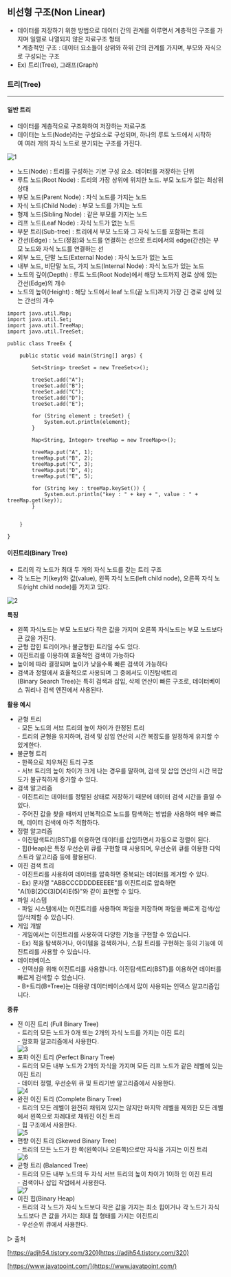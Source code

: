 ## **비선형 구조(Non Linear)**

-   데이터를 저장하기 위한 방법으로 데이터 간의 관계를 이루면서 계층적인 구조를 가지며 일렬로 나열되지 않은 자료구조 형태  
    \* 계층적인 구조 : 데이터 요소들이 상위와 하위 간의 관계를 가지며, 부모와 자식으로 구성되는 구조
-   Ex) 트리(Tree), 그래프(Graph)

### **트리(Tree)**

---

#### **일반 트리**

-   데이터를 계층적으로 구조화하여 저장하는 자료구조
-   데이터는 노드(Node)라는 구성요소로 구성되며, 하나의 루트 노드에서 시작하여 여러 개의 자식 노드로 분기되는 구조를 가진다.

![1](https://github.com/user-attachments/assets/f8fdccf3-0cb5-43bf-b2f5-860d3b2856b7)

-   노드(Node) : 트리를 구성하는 기본 구성 요소. 데이터를 저장하는 단위
-   루트 노드(Root Node) : 트리의 가장 상위에 위치한 노드. 부모 노드가 없는 최상위 상태
-   부모 노드(Parent Node) : 자식 노드를 가지는 노드
-   자식 노드(Child Node) : 부모 노드를 가지는 노드
-   형제 노드(Sibling Node) : 같은 부모를 가지는 노드
-   리프 노드(Leaf Node) : 자식 노드가 없는 노드
-   부분 트리(Sub-tree) : 트리에서 부모 노드와 그 자식 노드를 포함하는 트리
-   간선(Edge) : 노드(정점)와 노드를 연결하는 선으로 트리에서의 edge(간선)는 부모 노드와 자식 노드를 연결하는 선
-   외부 노드, 단말 노드(External Node) : 자식 노드가 없는 노드
-   내부 노드, 비단말 노드, 가지 노드(Internal Node) : 자식 노드가 있는 노드
-   노드의 깊이(Depth) : 루트 노드(Root Node)에서 해당 노드까지 경로 상에 있는 간선(Edge)의 개수
-   노드의 높이(Height) : 해당 노드에서 leaf 노드(끝 노드)까지 가장 긴 경로 상에 있는 간선의 개수

```
import java.util.Map;
import java.util.Set;
import java.util.TreeMap;
import java.util.TreeSet;

public class TreeEx {

    public static void main(String[] args) {

        Set<String> treeSet = new TreeSet<>();

        treeSet.add("A");
        treeSet.add("B");
        treeSet.add("C");
        treeSet.add("D");
        treeSet.add("E");

        for (String element : treeSet) {
            System.out.println(element);
        }

        Map<String, Integer> treeMap = new TreeMap<>();

        treeMap.put("A", 1);
        treeMap.put("B", 2);
        treeMap.put("C", 3);
        treeMap.put("D", 4);
        treeMap.put("E", 5);

        for (String key : treeMap.keySet()) {
            System.out.println("key : " + key + ", value : " + treeMap.get(key));
        }


    }

}
```

#### **이진트리(Binary Tree)**

-   트리의 각 노드가 최대 두 개의 자식 노드를 갖는 트리 구조
-   각 노드는 키(key)와 값(value), 왼쪽 자식 노드(left child node), 오른쪽 자식 노드(right child node)를 가지고 있다.

![2](https://github.com/user-attachments/assets/df80f307-1f8f-46b1-adc2-b11837f9c754)

**특징**

-   왼쪽 자식노드는 부모 노드보다 작은 값을 가지며 오른쪽 자식노드는 부모 노드보다 큰 값을 가진다.
-   균형 잡힌 트리이거나 불균형한 트리일 수도 있다.
-   이진트리를 이용하여 효율적인 검색이 가능하다
-   높이에 따라 결정되며 높이가 낮을수록 빠른 검색이 가능하다
-   검색과 정렬에서 효율적으로 사용되며 그 중에서도 이진탐색트리(Binary Search Tree)는 특히 검색과 삽입, 삭제 연산이 빠른 구조로, 데이터베이스 쿼리나 검색 엔진에서 사용된다.

**활용 예시**

-   균형 트리  
    \- 모든 노드의 서브 트리의 높이 차이가 한정된 트리   
    \- 트리의 균형을 유지하며, 검색 및 삽입 연산의 시간 복잡도를 일정하게 유지할 수 있게한다.
-   불균형 트리  
    \- 한쪽으로 치우쳐진 트리 구조  
    \- 서브 트리의 높이 차이가 크게 나는 경우를 말하며, 검색 및 삽입 연산의 시간 복잡도가 불규칙하게 증가할 수 있다.
-   검색 알고리즘  
    \- 이진트리는 데이터를 정렬된 상태로 저장하기 때문에 데이터 검색 시간을 줄일 수 있다.  
    \- 주어진 값을 찾을 때까지 반복적으로 노드를 탐색하는 방법을 사용하여 매우 빠르며, 데이터 검색에 아주 적합하다.
-   정렬 알고리즘  
    \- 이진탐색트리(BST)를 이용하면 데이터를 삽입하면서 자동으로 정렬이 된다.  
    \- 힙(Heap)은 특정 우선순위 큐를 구현할 때 사용되며, 우선순위 큐를 이용한 다익스트라 알고리즘 등에 활용된다.
-   이진 검색 트리  
    \- 이진트리를 사용하여 데이터를 압축하면 중복되는 데이터를 제거할 수 있다.  
    \- Ex) 문자열 "ABBCCCDDDDEEEEE"를 이진트리로 압축하면 "A(1)B(2)C(3)D(4)E(5)"와 같이 표현할 수 있다.
-   파일 시스템  
    \- 파일 시스템에서는 이진트리를 사용하여 파일을 저장하며 파일을 빠르게 검색/삽입/삭제할 수 있습니다.
-   게임 개발  
    \- 게임에서는 이진트리를 사용하여 다양한 기능을 구현할 수 있습니다.  
    \- Ex) 적을 탐색하거나, 아이템을 검색하거나, 스킬 트리를 구현하는 등의 기능에 이진트리를 사용할 수 있습니다.
-   데이터베이스  
    \- 인덱싱을 위해 이진트리를 사용합니다. 이진탐색트리(BST)를 이용하면 데이터를 빠르게 검색할 수 있습니다.  
    \- B+트리(B+Tree)는 대용량 데이터베이스에서 많이 사용되는 인덱스 알고리즘입니다.

**종류**

-   전 이진 트리 (Full Binary Tree)  
    \- 트리의 모든 노드가 0개 또는 2개의 자식 노드를 가지는 이진 트리  
    \- 암호화 알고리즘에서 사용한다.  
    ![3](https://github.com/user-attachments/assets/031db0b2-f5ee-4bf2-aa5f-4cb8634f0589)
-   포화 이진 트리 (Perfect Binary Tree)  
    \- 트리의 모든 내부 노드가 2개의 자식을 가지며 모든 리프 노드가 같은 레벨에 있는 이진 트리  
    \- 데이터 정렬, 우선순위 큐 및 트리기반 알고리즘에서 사용한다.  
    ![4](https://github.com/user-attachments/assets/2bccd319-d6d3-42c7-bac9-18994af334f0)
-   완전 이진 트리 (Complete Binary Tree)  
    \- 트리의 모든 레벨이 완전히 채워져 있지는 않지만 마지막 레벨을 제외한 모든 레벨에서 왼쪽으로 차례대로 채워진 이진 트리  
    \- 힙 구조에서 사용한다.  
    ![5](https://github.com/user-attachments/assets/90ab6e4d-841e-4d31-a0ca-b6d38ea4a29b)
-   편향 이진 트리 (Skewed Binary Tree)  
    \- 트리의 모든 노드가 한 쪽(왼쪽이나 오른쪽)으로만 자식을 가지는 이진 트리  
    ![6](https://github.com/user-attachments/assets/ac9b3218-193d-40de-8dc8-cafc2ccf2fe2)
-   균형 트리 (Balanced Tree)  
    \- 트리의 모든 내부 노드의 두 자식 서브 트리의 높이 차이가 1이하 인 이진 트리  
    \- 검색이나 삽입 작업에서 사용한다.  
    ![7](https://github.com/user-attachments/assets/361478b6-8f2f-4b92-87d8-53ad811c410d)
-   이진 힙(Binary Heap)  
    \- 트리의 각 노드가 자식 노드보다 작은 값을 가지는 최소 힙이거나 각 노드가 자식 노드보다 큰 값을 가지는 최대 힙 형태를 가지는 이진트리  
    \- 우선순위 큐에서 사용한다.

▷ 출처

[https://adjh54.tistory.com/320](https://adjh54.tistory.com/320)

[https://www.javatpoint.com/](https://www.javatpoint.com/)